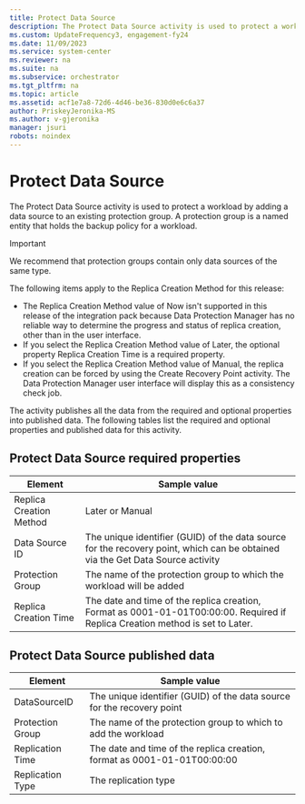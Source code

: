 ```yaml
---
title: Protect Data Source
description: The Protect Data Source activity is used to protect a workload by adding a data source to an existing protection group.
ms.custom: UpdateFrequency3, engagement-fy24
ms.date: 11/09/2023
ms.service: system-center
ms.reviewer: na
ms.suite: na
ms.subservice: orchestrator
ms.tgt_pltfrm: na
ms.topic: article
ms.assetid: acf1e7a8-72d6-4d46-be36-830d0e6c6a37
author: PriskeyJeronika-MS
ms.author: v-gjeronika
manager: jsuri
robots: noindex
---
```

# Protect Data Source

The Protect Data Source activity is used to protect a workload by adding a data source to an existing protection group. A protection group is a named entity that holds the backup policy for a workload.

>[!IMPORTANT]
>We recommend that protection groups contain only data sources of the same type.

The following items apply to the Replica Creation Method for this release:

-   The Replica Creation Method value of Now isn't supported in this release of the integration pack because Data Protection Manager has no reliable way to determine the progress and status of replica creation, other than in the user interface.
-   If you select the Replica Creation Method value of Later, the optional property Replica Creation Time is a required property.
-   If you select the Replica Creation Method value of Manual, the replica creation can be forced by using the Create Recovery Point activity. The Data Protection Manager user interface will display this as a consistency check job.

The activity publishes all the data from the required and optional properties into published data. The following tables list the required and optional properties and published data for this activity.

## Protect Data Source required properties

| Element   | Sample value   |
|-------------------------|--------------------------------------------------------------------------------------------------------------------------------|
| Replica Creation Method | Later or Manual   |
| Data Source ID   | The unique identifier (GUID) of the data source for the recovery point, which can be obtained via the Get Data Source activity |
| Protection Group   | The name of the protection group to which the workload will be added   |
| Replica Creation Time   | The date and time of the replica creation, Format as 0001-01-01T00:00:00. Required if Replica Creation method is set to Later. |

## Protect Data Source published data

| Element   | Sample value   |
|------------------|--------------------------------------------------------------------------|
| DataSourceID   | The unique identifier (GUID) of the data source for the recovery point   |
| Protection Group | The name of the protection group to which to add the workload   |
| Replication Time | The date and time of the replica creation, format as 0001-01-01T00:00:00 |
| Replication Type | The replication type   |
